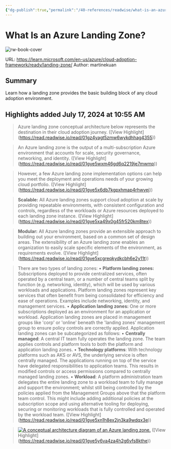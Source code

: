 ```yaml
---
{"dg-publish":true,"permalink":"/40-references/readwise/what-is-an-azure-landing-zone/","tags":["rw/articles"]}
---
```


# What Is an Azure Landing Zone?

![rw-book-cover](https://learn.microsoft.com/en-us/media/logos/logo-ms-social.png)
  
URL: https://learn.microsoft.com/en-us/azure/cloud-adoption-framework/ready/landing-zone/
Author: martinekuan

## Summary

Learn how a landing zone provides the basic building block of any cloud adoption environment.

## Highlights added July 17, 2024 at 10:55 AM
>Azure landing zone conceptual architecture below represents the destination in their cloud adoption journey. ([View Highlight] (https://read.readwise.io/read/01gz4yagt5zmw6wykdhhag4355))


>An Azure landing zone is the output of a multi-subscription Azure environment that accounts for scale, security governance, networking, and identity. ([View Highlight] (https://read.readwise.io/read/01gye5wxm46gd6q2219je7mwmp))


>However, a few Azure landing zone implementation options can help you meet the deployment and operations needs of your growing cloud portfolio. ([View Highlight] (https://read.readwise.io/read/01gye5x6db7kgpxhmap4rhwvej))


>**Scalable:** All Azure landing zones support cloud adoption at scale by providing repeatable environments, with consistent configuration and controls, regardless of the workloads or Azure resources deployed to each landing zone instance. ([View Highlight] (https://read.readwise.io/read/01gye5xa49x0g45fr520km8tex))


>**Modular:** All Azure landing zones provide an extensible approach to building out your environment, based on a common set of design areas. The extensibility of an Azure landing zone enables an organization to easily scale specific elements of the environment, as requirements evolve. ([View Highlight] (https://read.readwise.io/read/01gye5xcgreqkydkcbh6e2y11t))


>There are two types of landing zones:
>• **Platform landing zones:** Subscriptions deployed to provide centralized services, often operated by a central team, or a number of central teams split by function (e.g. networking, identity), which will be used by various workloads and applications. Platform landing zones represent key services that often benefit from being consolidated for efficiency and ease of operations. Examples include networking, identity, and management services.
>• **Application landing zones:** One or more subscriptions deployed as an environment for an application or workload. Application landing zones are placed in management groups like 'corp' or 'online' beneath the 'landing zones' management group to ensure policy controls are correctly applied. Application landing zones can be subcategorized as follows:
>• **Centrally managed**: A central IT team fully operates the landing zone. The team applies controls and platform tools to both the platform and application landing zones.
>• **Technology platforms**: With technology platforms such as AKS or AVS, the underlying service is often centrally managed. The applications running on top of the service have delegated responsibilities to application teams. This results in modified controls or access permissions compared to centrally managed landing zones.
>• **Workload**: A platform administration team delegates the entire landing zone to a workload team to fully manage and support the environment; whilst still being controlled by the policies applied from the Management Groups above that the platform team control. This might include adding additional policies at the subscription scope and using alternative tooling for deploying, securing or monitoring workloads that is fully controlled and operated by the workload team. ([View Highlight] (https://read.readwise.io/read/01gye5xn1h8ex2jn3ka9wdqx3e))


>[![A conceptual architecture diagram of an Azure landing zone.](https://learn.microsoft.com/en-us/azure/cloud-adoption-framework/ready/landing-zone/../enterprise-scale/media/ns-arch-cust-expanded.svg)](https://learn.microsoft.com/en-us/azure/cloud-adoption-framework/ready/landing-zone/../enterprise-scale/media/ns-arch-cust-expanded.svg#lightbox) ([View Highlight] (https://read.readwise.io/read/01gye5y6va4za4h2g6vfs8kthe))


